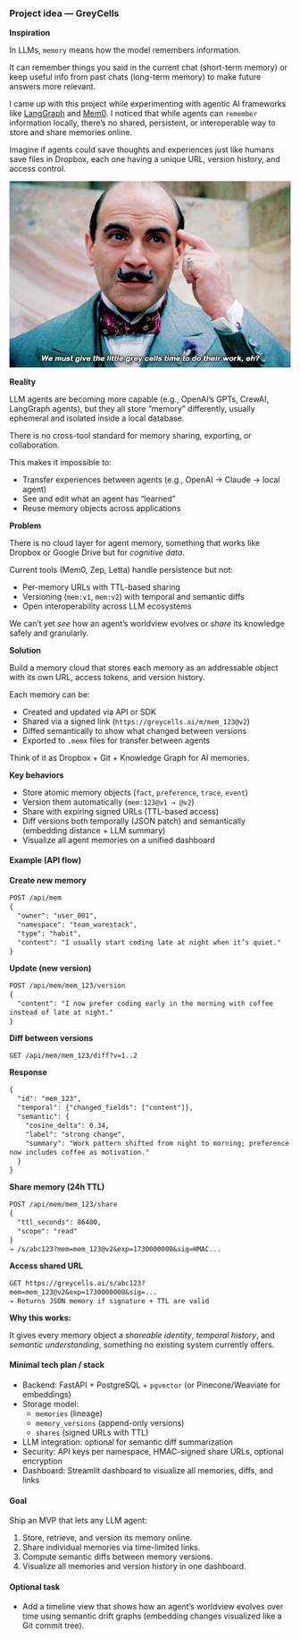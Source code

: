 ### Project idea — GreyCells

**Inspiration**

In LLMs, `memory` means how the model remembers information.

It can remember things you said in the current chat (short-term memory) or keep useful info from past chats (long-term memory) to make future answers more relevant.

I came up with this project while experimenting with agentic AI frameworks like [LangGraph](https://www.langchain.com/langgraph) and [Mem0](https://mem0.ai/). I noticed that while agents can `remember` information locally, there’s no shared, persistent, or interoperable way to store and share memories online.

Imagine if agents could save thoughts and experiences just like humans save files in Dropbox, each one having a unique URL, version history, and access control.

![gray-cells](assets/gray-cells.webp)

**Reality**

LLM agents are becoming more capable (e.g., OpenAI’s GPTs, CrewAI, LangGraph agents), but they all store “memory” differently, usually ephemeral and isolated inside a local database. 

There is no cross-tool standard for memory sharing, exporting, or collaboration.

This makes it impossible to:

- Transfer experiences between agents (e.g., OpenAI → Claude → local agent)
- See and edit what an agent has “learned”
- Reuse memory objects across applications

**Problem**

There is no cloud layer for agent memory, something that works like Dropbox or Google Drive but for *cognitive data*.

Current tools (Mem0, Zep, Letta) handle persistence but not:

- Per-memory URLs with TTL-based sharing
- Versioning (`mem:v1`, `mem:v2`) with temporal and semantic diffs
- Open interoperability across LLM ecosystems

We can’t yet *see* how an agent’s worldview evolves or *share* its knowledge safely and granularly.

**Solution**

Build a memory cloud that stores each memory as an addressable object with its own URL, access tokens, and version history.

Each memory can be:

- Created and updated via API or SDK
- Shared via a signed link (`https://greycells.ai/m/mem_123@v2`)
- Diffed semantically to show what changed between versions
- Exported to `.memx` files for transfer between agents

Think of it as Dropbox + Git + Knowledge Graph for AI memories.

**Key behaviors**

- Store atomic memory objects (`fact`, `preference`, `trace`, `event`)
- Version them automatically (`mem:123@v1 → @v2`)
- Share with expiring signed URLs (TTL-based access)
- Diff versions both temporally (JSON patch) and semantically (embedding distance + LLM summary)
- Visualize all agent memories on a unified dashboard

#### Example (API flow)

**Create new memory**

```
POST /api/mem
{
  "owner": "user_001",
  "namespace": "team_warestack",
  "type": "habit",
  "content": "I usually start coding late at night when it’s quiet."
}
```

**Update (new version)**

```
POST /api/mem/mem_123/version
{
  "content": "I now prefer coding early in the morning with coffee instead of late at night."
}
```

**Diff between versions**

```
GET /api/mem/mem_123/diff?v=1..2
```

**Response**

```
{
  "id": "mem_123",
  "temporal": {"changed_fields": ["content"]},
  "semantic": {
    "cosine_delta": 0.34,
    "label": "strong change",
    "summary": "Work pattern shifted from night to morning; preference now includes coffee as motivation."
  }
}
```

**Share memory (24h TTL)**

```
POST /api/mem/mem_123/share
{
  "ttl_seconds": 86400,
  "scope": "read"
}
→ /s/abc123?mem=mem_123@v2&exp=1730000000&sig=HMAC...
```

**Access shared URL**

```
GET https://greycells.ai/s/abc123?mem=mem_123@v2&exp=1730000000&sig=...
→ Returns JSON memory if signature + TTL are valid
```

**Why this works:**

It gives every memory object a *shareable identity*, *temporal history*, and *semantic understanding*, something no existing system currently offers.

#### Minimal tech plan / stack

- Backend: FastAPI + PostgreSQL + `pgvector` (or Pinecone/Weaviate for embeddings)
- Storage model:
  - `memories` (lineage)
  - `memory_versions` (append-only versions)
  - `shares` (signed URLs with TTL)
- LLM integration: optional for semantic diff summarization
- Security: API keys per namespace, HMAC-signed share URLs, optional encryption
- Dashboard: Streamlit dashboard to visualize all memories, diffs, and links

#### Goal

Ship an MVP that lets any LLM agent:

1. Store, retrieve, and version its memory online.
2. Share individual memories via time-limited links.
3. Compute semantic diffs between memory versions.
4. Visualize all memories and version history in one dashboard.

#### Optional task

- Add a timeline view that shows how an agent’s worldview evolves over time using semantic drift graphs (embedding changes visualized like a Git commit tree).
